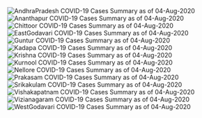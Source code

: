 
<img src="https://deepuhub.github.io/COVID-19/GraphsGenerated/04-Aug-2020/AndhraPradesh_04-Aug-2020.jpg" alt="AndhraPradesh COVID-19 Cases Summary as of 04-Aug-2020">
 <br>										  
<img src="https://deepuhub.github.io/COVID-19/GraphsGenerated/04-Aug-2020/Ananthapur_04-Aug-2020.jpg" alt="Ananthapur COVID-19 Cases Summary as of 04-Aug-2020">
 <br>										  
<img src="https://deepuhub.github.io/COVID-19/GraphsGenerated/04-Aug-2020/Chittoor_04-Aug-2020.jpg" alt="Chittoor COVID-19 Cases Summary as of 04-Aug-2020">
 <br>										  
<img src="https://deepuhub.github.io/COVID-19/GraphsGenerated/04-Aug-2020/EastGodavari_04-Aug-2020.jpg" alt="EastGodavari COVID-19 Cases Summary as of 04-Aug-2020">
 <br>										  
<img src="https://deepuhub.github.io/COVID-19/GraphsGenerated/04-Aug-2020/Guntur_04-Aug-2020.jpg" alt="Guntur COVID-19 Cases Summary as of 04-Aug-2020">
 <br>										  
<img src="https://deepuhub.github.io/COVID-19/GraphsGenerated/04-Aug-2020/Kadapa_04-Aug-2020.jpg" alt="Kadapa COVID-19 Cases Summary as of 04-Aug-2020">
 <br>										  
<img src="https://deepuhub.github.io/COVID-19/GraphsGenerated/04-Aug-2020/Krishna_04-Aug-2020.jpg" alt="Krishna COVID-19 Cases Summary as of 04-Aug-2020">
 <br>										  
<img src="https://deepuhub.github.io/COVID-19/GraphsGenerated/04-Aug-2020/Kurnool_04-Aug-2020.jpg" alt="Kurnool COVID-19 Cases Summary as of 04-Aug-2020">
 <br>										  
<img src="https://deepuhub.github.io/COVID-19/GraphsGenerated/04-Aug-2020/Nellore_04-Aug-2020.jpg" alt="Nellore COVID-19 Cases Summary as of 04-Aug-2020">
 <br>										  
<img src="https://deepuhub.github.io/COVID-19/GraphsGenerated/04-Aug-2020/Prakasam_04-Aug-2020.jpg" alt="Prakasam COVID-19 Cases Summary as of 04-Aug-2020">
 <br>										  
<img src="https://deepuhub.github.io/COVID-19/GraphsGenerated/04-Aug-2020/Srikakulam_04-Aug-2020.jpg" alt="Srikakulam COVID-19 Cases Summary as of 04-Aug-2020">
 <br>										  
<img src="https://deepuhub.github.io/COVID-19/GraphsGenerated/04-Aug-2020/Vishakapatnam_04-Aug-2020.jpg" alt="Vishakapatnam COVID-19 Cases Summary as of 04-Aug-2020">
 <br>										  
<img src="https://deepuhub.github.io/COVID-19/GraphsGenerated/04-Aug-2020/Vizianagaram_04-Aug-2020.jpg" alt="Vizianagaram COVID-19 Cases Summary as of 04-Aug-2020">
 <br>										  
<img src="https://deepuhub.github.io/COVID-19/GraphsGenerated/04-Aug-2020/WestGodavari_04-Aug-2020.jpg" alt="WestGodavari COVID-19 Cases Summary as of 04-Aug-2020">
 <br> 